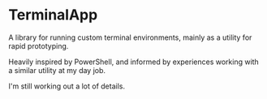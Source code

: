 # TerminalApp

A library for running custom terminal environments, mainly as a utility for rapid prototyping.

Heavily inspired by PowerShell, and informed by experiences working with a similar utility at my day job.

I'm still working out a lot of details.